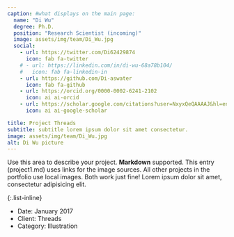 ```yaml
---
caption: #what displays on the main page:
  name: "Di Wu"
  degree: Ph.D.
  position: "Research Scientist (incoming)"
  image: assets/img/team/Di_Wu.jpg
  social:
    - url: https://twitter.com/Di62429874
      icon: fab fa-twitter
    # - url: https://linkedin.com/in/di-wu-68a78b104/
    #   icon: fab fa-linkedin-in
    - url: https://github.com/Di-aswater
      icon: fab fa-github
    - url: https://orcid.org/0000-0002-6241-2102
      icon: ai ai-orcid
    - url: https://scholar.google.com/citations?user=NxyxQeQAAAAJ&hl=en
      icon: ai ai-google-scholar

title: Project Threads
subtitle: subtitle lorem ipsum dolor sit amet consectetur.
image: assets/img/team/Di_Wu.jpg
alt: Di Wu picture
---
```


Use this area to describe your project. **Markdown** supported. This entry (project1.md) uses links for the image sources. All other projects in the portfolio use local images. Both work just fine! Lorem ipsum dolor sit amet, consectetur adipisicing elit.

{:.list-inline}

- Date: January 2017
- Client: Threads
- Category: Illustration
